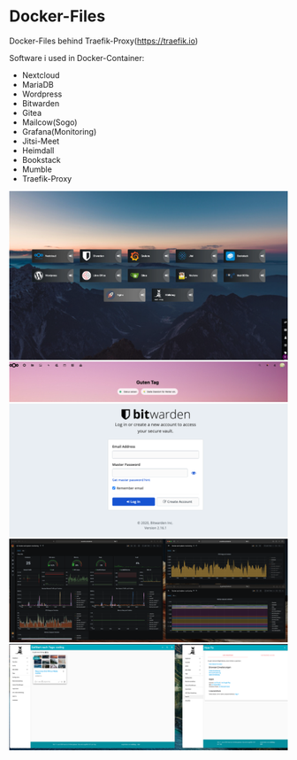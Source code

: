 # Docker-Files
Docker-Files behind Traefik-Proxy(https://traefik.io)

Software i used in Docker-Container:
- Nextcloud 
- MariaDB
- Wordpress 
- Bitwarden 
- Gitea
- Mailcow(Sogo)
- Grafana(Monitoring) 
- Jitsi-Meet
- Heimdall 
- Bookstack
- Mumble 
- Traefik-Proxy

![Photo](Docs/heimdall.png)
![Photo](Docs/nextcloud.png)
![Photo](Docs/bitwarden.png)
![Photo](Docs/grafana.png)
![Photo](Docs/wallabag.png)
